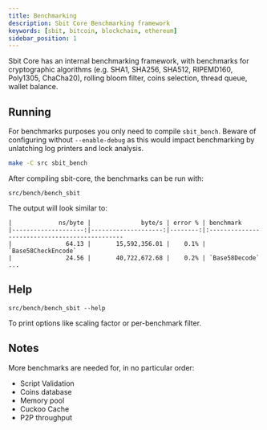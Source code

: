 ```yaml
---
title: Benchmarking
description: Sbit Core Benchmarking framework
keywords: [sbit, bitcoin, blockchain, ethereum]
sidebar_position: 1
---
```



Sbit Core has an internal benchmarking framework, with benchmarks
for cryptographic algorithms (e.g. SHA1, SHA256, SHA512, RIPEMD160, Poly1305, ChaCha20), rolling bloom filter, coins selection,
thread queue, wallet balance.

Running
---------------------

For benchmarks purposes you only need to compile `sbit_bench`. Beware of configuring without `--enable-debug` as this would impact
benchmarking by unlatching log printers and lock analysis.

```bash
make -C src sbit_bench
```

After compiling sbit-core, the benchmarks can be run with:

```
src/bench/bench_sbit
```

The output will look similar to:
```
|             ns/byte |              byte/s | error % | benchmark
|--------------------:|--------------------:|--------:|:----------------------------------------------
|               64.13 |       15,592,356.01 |    0.1% | `Base58CheckEncode`
|               24.56 |       40,722,672.68 |    0.2% | `Base58Decode`
...
```

Help
---------------------

```
src/bench/bench_sbit --help
```

To print options like scaling factor or per-benchmark filter.

Notes
---------------------
More benchmarks are needed for, in no particular order:
- Script Validation
- Coins database
- Memory pool
- Cuckoo Cache
- P2P throughput
